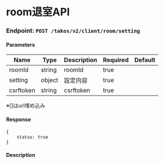 # room退室API

### Endpoint: `POST /takos/v2/client/room/setting`

#### Parameters

| Name      | Type   | Description | Required | Default |
| --------- | ------ | ----------- | -------- | ------- |
| roomId    | string | roomId      | true     |         |
| setting   | object | 設定内容    | true     |         |
| csrftoken | string | csrftoken   | true     |         |

※[]はurl埋め込み

#### Response

```
{
    status: true
}
```

#### Description
